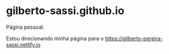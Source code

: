 # gilberto-sassi.github.io
Página pessoal.


Estou direcionando minha página para o
https://gilberto-pereira-sassi.netlify.io
